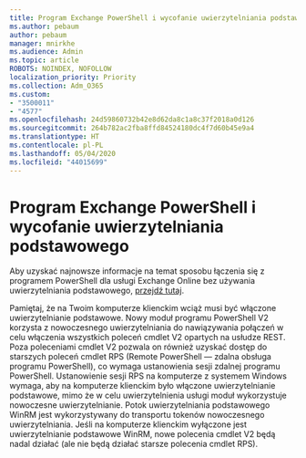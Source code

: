 ```yaml
---
title: Program Exchange PowerShell i wycofanie uwierzytelniania podstawowego
ms.author: pebaum
author: pebaum
manager: mnirkhe
ms.audience: Admin
ms.topic: article
ROBOTS: NOINDEX, NOFOLLOW
localization_priority: Priority
ms.collection: Adm_O365
ms.custom:
- "3500011"
- "4577"
ms.openlocfilehash: 24d59860732b42e8d62da8c1a8c37f2018a0d126
ms.sourcegitcommit: 264b782ac2fba8ffd84524180dc4f7d60b45e9a4
ms.translationtype: HT
ms.contentlocale: pl-PL
ms.lasthandoff: 05/04/2020
ms.locfileid: "44015699"
---
```

# <a name="exchange-powershell-and-basic-authentication-deprecation"></a>Program Exchange PowerShell i wycofanie uwierzytelniania podstawowego

Aby uzyskać najnowsze informacje na temat sposobu łączenia się z programem PowerShell dla usługi Exchange Online bez używania uwierzytelniania podstawowego, [przejdź tutaj](https://aka.ms/psbasicauth).

Pamiętaj, że na Twoim komputerze klienckim wciąż musi być włączone uwierzytelnianie podstawowe.
Nowy moduł programu PowerShell V2 korzysta z nowoczesnego uwierzytelniania do nawiązywania połączeń w celu włączenia wszystkich poleceń cmdlet V2 opartych na usłudze REST. Poza poleceniami cmdlet V2 pozwala on również uzyskać dostęp do starszych poleceń cmdlet RPS (Remote PowerShell — zdalna obsługa programu PowerShell), co wymaga ustanowienia sesji zdalnej programu PowerShell. Ustanowienie sesji RPS na komputerze z systemem Windows wymaga, aby na komputerze klienckim było włączone uwierzytelnianie podstawowe, mimo że w celu uwierzytelnienia usługi moduł wykorzystuje nowoczesne uwierzytelnianie. Potok uwierzytelniania podstawowego WinRM jest wykorzystywany do transportu tokenów nowoczesnego uwierzytelniania. Jeśli na komputerze klienckim wyłączone jest uwierzytelnianie podstawowe WinRM, nowe polecenia cmdlet V2 będą nadal działać (ale nie będą działać starsze polecenia cmdlet RPS).
